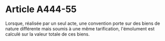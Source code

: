 # Article A444-55

Lorsque, réalisée par un seul acte, une convention porte sur des biens de nature différente mais soumis à une même tarification, l'émolument est calculé sur la valeur totale de ces biens.